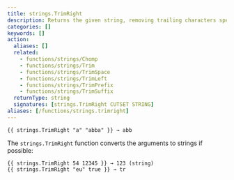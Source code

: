 ```yaml
---
title: strings.TrimRight
description: Returns the given string, removing trailing characters specified in the cutset.
categories: []
keywords: []
action:
  aliases: []
  related:
    - functions/strings/Chomp
    - functions/strings/Trim
    - functions/strings/TrimSpace
    - functions/strings/TrimLeft
    - functions/strings/TrimPrefix
    - functions/strings/TrimSuffix
  returnType: string
  signatures: [strings.TrimRight CUTSET STRING]
aliases: [/functions/strings.trimright]
---
```


```go-html-template
{{ strings.TrimRight "a" "abba" }} → abb
```

The `strings.TrimRight` function converts the arguments to strings if possible:

```go-html-template
{{ strings.TrimRight 54 12345 }} → 123 (string)
{{ strings.TrimRight "eu" true }} → tr
```
